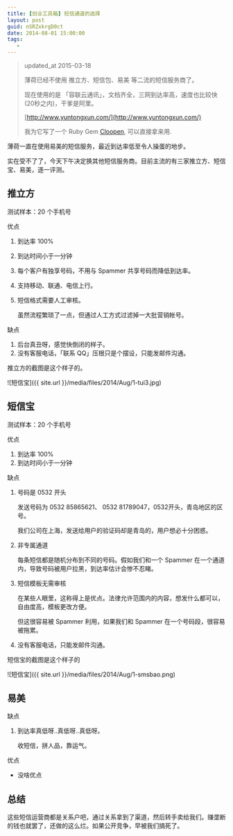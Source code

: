 ```yaml
---
title: [创业工具箱] 短信通道的选择
layout: post
guid: nSRZxkrgD0ct
date: 2014-08-01 15:00:00
tags:
   -
---
```


> updated_at 2015-03-18
>
> 薄荷已经不使用 推立方、短信包、易美 等二流的短信服务商了。
>
> 现在使用的是 「容联云通讯」，文档齐全，三网到达率高，速度也比较快 (20秒之内)，干爹是阿里。
>
> [http://www.yuntongxun.com/](http://www.yuntongxun.com/)
>
> 我为它写了一个 Ruby Gem [Cloopen](https://github.com/xiewenwei/cloopen), 可以直接拿来用.

薄荷一直在使用易美的短信服务，最近到达率低至令人操蛋的地步。

实在受不了了，今天下午决定换其他短信服务商。目前主流的有三家推立方、短信宝、易美，逐一评测。


## 推立方

测试样本：20 个手机号

优点

1. 到达率 100%
2. 到达时间小于一分钟

1. 每个客户有独享号码，不用与 Spammer 共享号码而降低到达率。

2. 支持移动、联通、电信上行。
3. 短信格式需要人工审核。

    虽然流程繁琐了一点，但通过人工方式过滤掉一大批营销帐号。


缺点

1. 后台真丑呀，感觉快倒闭的样子。
2. 没有客服电话，「联系 QQ」压根只是个摆设，只能发邮件沟通。

推立方的截图是这个样子的。

![短信宝]({{ site.url }}/media/files/2014/Aug/1-tui3.jpg)

## 短信宝

测试样本：20 个手机号

优点

1. 到达率 100%
2. 到达时间小于一分钟


缺点

1. 号码是 0532 开头

    发送号码为 0532 85865621、 0532 81789047，0532开头，青岛地区的区号。

    我们公司在上海，发送给用户的验证码却是青岛的，用户想必十分困惑。

2. 非专属通道

    每条短信都是随机分布到不同的号码。假如我们和一个 Spammer 在一个通道内，导致号码被用户拉黑，到达率估计会惨不忍睹。


3. 短信模板无需审核

    在某些人眼里，这称得上是优点。法律允许范围内的内容，想发什么都可以，自由度高，模板更改方便。

    但这很容易被 Spammer 利用，如果我们和 Spammer 在一个号码段，很容易被拖累。

4. 没有客服电话，只能发邮件沟通。

短信宝的截图是这个样子的

![短信宝]({{ site.url }}/media/files/2014/Aug/1-smsbao.png)


## 易美

缺点

1. 到达率真低呀..真低呀..真低呀。

    收短信，拼人品，靠运气。

优点

* 没啥优点


## 总结

这些短信运营商都是关系户吧，通过关系拿到了渠道，然后转手卖给我们。赚垄断的钱也就罢了，还做的这么烂。如果公开竞争，早被我们搞死了。
